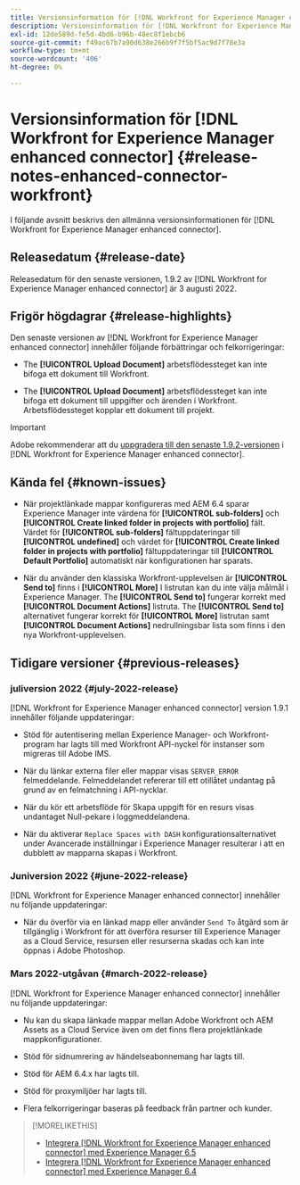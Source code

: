```yaml
---
title: Versionsinformation för [!DNL Workfront for Experience Manager enhanced connector]
description: Versionsinformation för [!DNL Workfront for Experience Manager enhanced connector]
exl-id: 12de589d-fe5d-4bd6-b96b-48ec8f1ebcb6
source-git-commit: f49ac67b7a90d638e266b9f7f5bf5ac9d7f78e3a
workflow-type: tm+mt
source-wordcount: '406'
ht-degree: 0%

---
```


# Versionsinformation för [!DNL Workfront for Experience Manager enhanced connector] {#release-notes-enhanced-connector-workfront}

I följande avsnitt beskrivs den allmänna versionsinformationen för [!DNL Workfront for Experience Manager enhanced connector].

## Releasedatum {#release-date}

Releasedatum för den senaste versionen, 1.9.2 av [!DNL Workfront for Experience Manager enhanced connector] är 3 augusti 2022.

## Frigör högdagrar {#release-highlights}

Den senaste versionen av [!DNL Workfront for Experience Manager enhanced connector] innehåller följande förbättringar och felkorrigeringar:

* The **[!UICONTROL Upload Document]** arbetsflödessteget kan inte bifoga ett dokument till Workfront.

* The **[!UICONTROL Upload Document]** arbetsflödessteget kan inte bifoga ett dokument till uppgifter och ärenden i Workfront. Arbetsflödessteget kopplar ett dokument till projekt.

>[!IMPORTANT]
>
>Adobe rekommenderar att du [uppgradera till den senaste 1.9.2-versionen](../assets/update-workfront-enhanced-connector.md) i [!DNL Workfront for Experience Manager enhanced connector].

## Kända fel {#known-issues}

* När projektlänkade mappar konfigureras med AEM 6.4 sparar Experience Manager inte värdena för **[!UICONTROL sub-folders]** och **[!UICONTROL Create linked folder in projects with portfolio]** fält. Värdet för **[!UICONTROL sub-folders]** fältuppdateringar till **[!UICONTROL undefined]** och värdet för **[!UICONTROL Create linked folder in projects with portfolio]** fältuppdateringar till **[!UICONTROL Default Portfolio]** automatiskt när konfigurationen har sparats.

* När du använder den klassiska Workfront-upplevelsen är **[!UICONTROL Send to]** finns i **[!UICONTROL More]** I listrutan kan du inte välja målmål i Experience Manager. The **[!UICONTROL Send to]** fungerar korrekt med **[!UICONTROL Document Actions]** listruta. The **[!UICONTROL Send to]** alternativet fungerar korrekt för **[!UICONTROL More]** listrutan samt **[!UICONTROL Document Actions]** nedrullningsbar lista som finns i den nya Workfront-upplevelsen.

## Tidigare versioner {#previous-releases}

### juliversion 2022 {#july-2022-release}

[!DNL Workfront for Experience Manager enhanced connector] version 1.9.1 innehåller följande uppdateringar:

* Stöd för autentisering mellan Experience Manager- och Workfront-program har lagts till med Workfront API-nyckel för instanser som migreras till Adobe IMS.

* När du länkar externa filer eller mappar visas `SERVER_ERROR` felmeddelande. Felmeddelandet refererar till ett otillåtet undantag på grund av en felmatchning i API-nycklar.

* När du kör ett arbetsflöde för Skapa uppgift för en resurs visas undantaget Null-pekare i loggmeddelandena.

* När du aktiverar `Replace Spaces with DASH` konfigurationsalternativet under Avancerade inställningar i Experience Manager resulterar i att en dubblett av mapparna skapas i Workfront.

### Juniversion 2022 {#june-2022-release}

[!DNL Workfront for Experience Manager enhanced connector] innehåller nu följande uppdateringar:

* När du överför via en länkad mapp eller använder `Send To` åtgärd som är tillgänglig i Workfront för att överföra resurser till Experience Manager as a Cloud Service, resursen eller resurserna skadas och kan inte öppnas i Adobe Photoshop.

### Mars 2022-utgåvan {#march-2022-release}

[!DNL Workfront for Experience Manager enhanced connector] innehåller nu följande uppdateringar:

* Nu kan du skapa länkade mappar mellan Adobe Workfront och AEM Assets as a Cloud Service även om det finns flera projektlänkade mappkonfigurationer.

* Stöd för sidnumrering av händelseabonnemang har lagts till.

* Stöd för AEM 6.4.x har lagts till.

* Stöd för proxymiljöer har lagts till.

* Flera felkorrigeringar baseras på feedback från partner och kunder.

>[!MORELIKETHIS]
>
>* [Integrera [!DNL Workfront for Experience Manager enhanced connector] med Experience Manager 6.5](https://experienceleague.adobe.com/docs/experience-manager-65/assets/integrations/workfront-integrations.html?lang=en)
>* [Integrera [!DNL Workfront for Experience Manager enhanced connector] med Experience Manager 6.4](https://experienceleague.adobe.com/docs/experience-manager-64/assets/integrations/workfront-integrations.html?lang=en)

